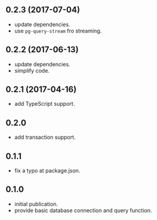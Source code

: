 ## 0.2.3 (2017-07-04)

* update dependencies.
* use `pg-query-stream` fro streaming.

## 0.2.2 (2017-06-13)

* update dependencies.
* simplify code.

## 0.2.1 (2017-04-16)

* add TypeScript support.

## 0.2.0

* add transaction support.

## 0.1.1

* fix a typo at package.json.

## 0.1.0

* initial publication.
* provide basic database connection and query function.

